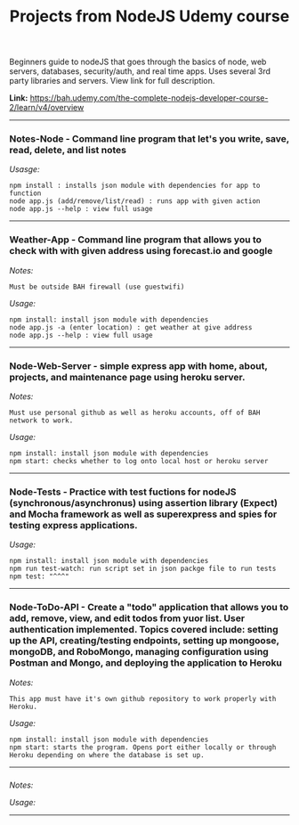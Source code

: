 <header><h1><b>Projects from NodeJS Udemy course</b></h1></header>

Beginners guide to nodeJS that goes through the basics of node, web servers, databases, security/auth, and real time apps.
Uses several 3rd party libraries and servers. View link for full description.

<b>Link:</b> <a>https://bah.udemy.com/the-complete-nodejs-developer-course-2/learn/v4/overview</a>

-------

<h3><b>Notes-Node</b> - Command line program that let's you write, save, read, delete, and list notes</h3>

<i>Usasge:</i>

	npm install : installs json module with dependencies for app to function
	node app.js (add/remove/list/read) : runs app with given action
	node app.js --help : view full usage
	
-------

<h3>Weather-App - Command line program that allows you to check with with given address using forecast.io and google</h3>

<i>Notes:</i>
	
	Must be outside BAH firewall (use guestwifi)


<i>Usage:</i>
	
	npm install: install json module with dependencies
	node app.js -a (enter location) : get weather at give address
	node app.js --help : view full usage

-------

<h3>Node-Web-Server - simple express app with home, about, projects, and maintenance page using heroku server.</h3>

<i>Notes:</i>

	Must use personal github as well as heroku accounts, off of BAH network to work.

<i>Usage:</i>
	
	npm install: install json module with dependencies
	npm start: checks whether to log onto local host or heroku server


------- 

<h3>Node-Tests - Practice with test fuctions for  nodeJS (synchronous/asynchronus) using assertion library (Expect) and  Mocha framework as well as superexpress and spies for testing express applications.</h3>

<i>Usage:</i>

	npm install: install json module with dependencies
	npm run test-watch: run script set in json packge file to run tests
	npm test: "^^^"

-------

<h3>Node-ToDo-API - Create a "todo" application that allows you to add, remove, view, and edit todos from yuor list. User authentication implemented. Topics covered include: setting up the API, creating/testing endpoints, setting up mongoose, mongoDB, and RoboMongo, managing configuration using Postman and Mongo, and deploying the application to Heroku </h3>

<i>Notes:</i>

	This app must have it's own github repository to work properly with Heroku.

<i>Usage:</i>

	npm install: install json module with dependencies
	npm start: starts the program. Opens port either locally or through Heroku depending on where the database is set up.
 
-------

<h3></h3>

<i>Notes:</i>

<i>Usage:</i>

-------
